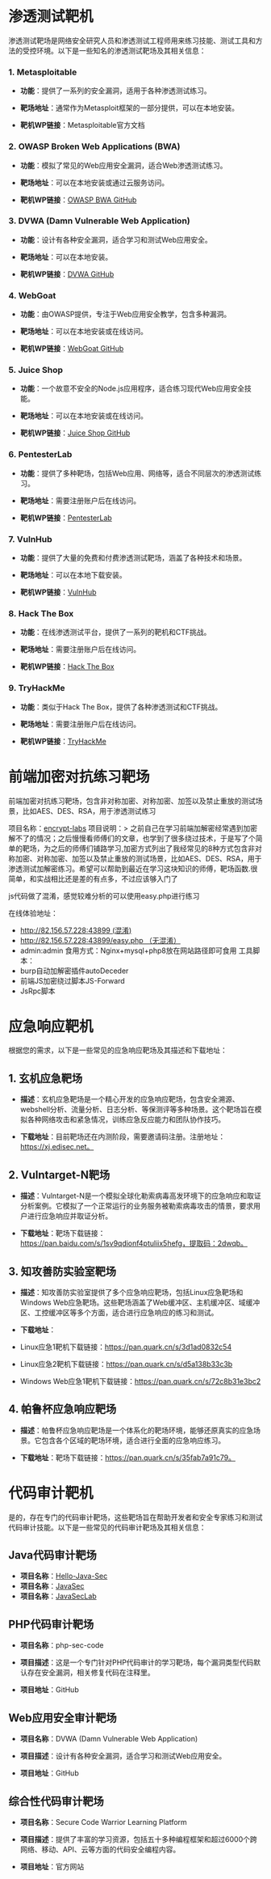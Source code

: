 # 渗透测试靶机
渗透测试靶场是网络安全研究人员和渗透测试工程师用来练习技能、测试工具和方法的受控环境。以下是一些知名的渗透测试靶场及其相关信息：

### 1. **Metasploitable**

- **功能**：提供了一系列的安全漏洞，适用于各种渗透测试练习。
    
- **靶场地址**：通常作为Metasploit框架的一部分提供，可以在本地安装。
    
- **靶机WP链接**：Metasploitable官方文档
    

### 2. **OWASP Broken Web Applications (BWA)**

- **功能**：模拟了常见的Web应用安全漏洞，适合Web渗透测试练习。
    
- **靶场地址**：可以在本地安装或通过云服务访问。
    
- **靶机WP链接**：[OWASP BWA GitHub](https://github.com/chuckfw/owaspbwa)
    

### 3. **DVWA (Damn Vulnerable Web Application)**

- **功能**：设计有各种安全漏洞，适合学习和测试Web应用安全。
    
- **靶场地址**：可以在本地安装。
    
- **靶机WP链接**：[DVWA GitHub](https://github.com/digininja/DVWA)
    

### 4. **WebGoat**

- **功能**：由OWASP提供，专注于Web应用安全教学，包含多种漏洞。
    
- **靶场地址**：可以在本地安装或在线访问。
    
- **靶机WP链接**：[WebGoat GitHub](https://github.com/WebGoat/WebGoat/wiki)
    

### 5. **Juice Shop**

- **功能**：一个故意不安全的Node.js应用程序，适合练习现代Web应用安全技能。
    
- **靶场地址**：可以在本地安装或在线访问。
    
- **靶机WP链接**：[Juice Shop GitHub](https://github.com/juice-shop/juice-shop)
    

### 6. **PentesterLab**

- **功能**：提供了多种靶场，包括Web应用、网络等，适合不同层次的渗透测试练习。
    
- **靶场地址**：需要注册账户后在线访问。
    
- **靶机WP链接**：[PentesterLab](https://pentesterlab.com/)
    

### 7. **VulnHub**

- **功能**：提供了大量的免费和付费渗透测试靶场，涵盖了各种技术和场景。
    
- **靶场地址**：可以在本地下载安装。
    
- **靶机WP链接**：[VulnHub](https://www.vulnhub.com/)
    

### 8. **Hack The Box**

- **功能**：在线渗透测试平台，提供了一系列的靶机和CTF挑战。
    
- **靶场地址**：需要注册账户后在线访问。
    
- **靶机WP链接**：[Hack The Box](https://app.hackthebox.com/home)
    

### 9. **TryHackMe**

- **功能**：类似于Hack The Box，提供了各种渗透测试和CTF挑战。
    
- **靶场地址**：需要注册账户后在线访问。
    
- **靶机WP链接**：[TryHackMe](https://tryhackme.com/)

# 前端加密对抗练习靶场

前端加密对抗练习靶场，包含非对称加密、对称加密、加签以及禁止重放的测试场景，比如AES、DES、RSA，用于渗透测试练习

项目名称：[encrypt-labs](https://github.com/SwagXz/encrypt-labs)
项目说明：> 之前自己在学习前端加解密经常遇到加密解不了的情况；之后慢慢看师傅们的文章，也学到了很多绕过技术，于是写了个简单的靶场，为之后的师傅们铺路学习,加密方式列出了我经常见的8种方式包含非对称加密、对称加密、加签以及禁止重放的测试场景，比如AES、DES、RSA，用于渗透测试加解密练习。希望可以帮助到最近在学习这块知识的师傅，靶场函数.很简单，和实战相比还是差的有点多，不过应该够入门了

js代码做了混淆，感觉较难分析的可以使用easy.php进行练习

在线体验地址：
- http://82.156.57.228:43899 (混淆)
- http://82.156.57.228:43899/easy.php （无混淆）
- admin:admin
食用方式：Nginx+mysql+php8放在网站路径即可食用
工具脚本：
- burp自动加解密插件autoDeceder
- 前端JS加密绕过脚本JS-Forward
- JsRpc脚本

# 应急响应靶机

根据您的需求，以下是一些常见的应急响应靶场及其描述和下载地址：

## 1. 玄机应急靶场

- **描述**：玄机应急靶场是一个精心开发的应急响应靶场，包含安全溯源、webshell分析、流量分析、日志分析、等保测评等多种场景。这个靶场旨在模拟各种网络攻击和紧急情况，训练应急反应能力和团队协作技巧。
    
- **下载地址**：目前靶场还在内测阶段，需要邀请码注册。注册地址：https://xj.edisec.net。
    

## 2. Vulntarget-N靶场

- **描述**：Vulntarget-N是一个模拟全球化勒索病毒高发环境下的应急响应和取证分析案例。它模拟了一个正常运行的业务服务被勒索病毒攻击的情景，要求用户进行应急响应并取证分析。
    
- **下载地址**：靶场下载链接：https://pan.baidu.com/s/1sv9qdionf4ptuliix5hefg，提取码：2dwqb。
    

## 3. 知攻善防实验室靶场

- **描述**：知攻善防实验室提供了多个应急响应靶场，包括Linux应急靶场和Windows Web应急靶场。这些靶场涵盖了Web缓冲区、主机缓冲区、域缓冲区、工控缓冲区等多个方面，适合进行应急响应的练习和测试。
    
- **下载地址**：
    

- Linux应急1靶机下载链接：https://pan.quark.cn/s/3d1ad0832c54
    
- Linux应急2靶机下载链接：https://pan.quark.cn/s/d5a138b33c3b
    
- Windows Web应急1靶机下载链接：https://pan.quark.cn/s/72c8b31e3bc2
    

## 4. 帕鲁杯应急响应靶场

- **描述**：帕鲁杯应急响应靶场是一个体系化的靶场环境，能够还原真实的应急场景。它包含各个区域的靶场环境，适合进行全面的应急响应练习。
    
- **下载地址**：靶场下载链接：https://pan.quark.cn/s/35fab7a91c79。
# 代码审计靶机

是的，存在专门的代码审计靶场，这些靶场旨在帮助开发者和安全专家练习和测试代码审计技能。以下是一些常见的代码审计靶场及其相关信息：

## Java代码审计靶场

- **项目名称**：[Hello-Java-Sec](https://github.com/j3ers3/Hello-Java-Sec)
- **项目名称**：[JavaSec](https://github.com/bewhale/JavaSec)
- **项目名称**：[JavaSecLab](https://github.com/whgojp/JavaSecLab)

## PHP代码审计靶场

- **项目名称**：php-sec-code
    
- **项目描述**：这是一个专门针对PHP代码审计的学习靶场，每个漏洞类型代码默认存在安全漏洞，相关修复代码在注释里。
    
- **项目地址**：GitHub
    

## Web应用安全审计靶场

- **项目名称**：DVWA (Damn Vulnerable Web Application)
    
- **项目描述**：设计有各种安全漏洞，适合学习和测试Web应用安全。
    
- **项目地址**：GitHub
    

## 综合性代码审计靶场

- **项目名称**：Secure Code Warrior Learning Platform
    
- **项目描述**：提供了丰富的学习资源，包括五十多种编程框架和超过6000个跨网络、移动、API、云等方面的代码安全编程内容。
    
- **项目地址**：官方网站